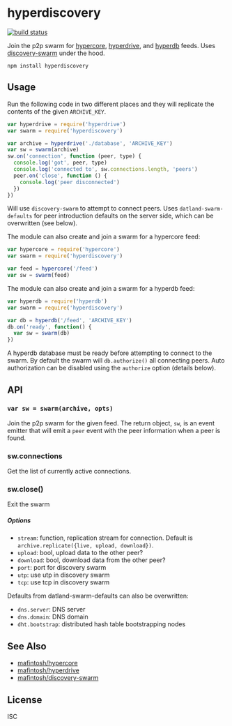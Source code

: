 # hyperdiscovery

[![build status](https://travis-ci.org/karissa/hyperdiscovery.svg?branch=master)](http://travis-ci.org/karissa/hyperdiscovery)

Join the p2p swarm for [hypercore][core], [hyperdrive][drive], and [hyperdb][db] feeds. Uses
[discovery-swarm][swarm] under the hood.

```
npm install hyperdiscovery
```

## Usage

Run the following code in two different places and they will replicate the contents of the given `ARCHIVE_KEY`.

```js
var hyperdrive = require('hyperdrive')
var swarm = require('hyperdiscovery')

var archive = hyperdrive('./database', 'ARCHIVE_KEY')
var sw = swarm(archive)
sw.on('connection', function (peer, type) {
  console.log('got', peer, type) 
  console.log('connected to', sw.connections.length, 'peers')
  peer.on('close', function () {
    console.log('peer disconnected')
  })
})
```

Will use `discovery-swarm` to attempt to connect peers. Uses `datland-swarm-defaults` for peer introduction defaults on the server side, which can be overwritten (see below).

The module can also create and join a swarm for a hypercore feed:

```js
var hypercore = require('hypercore')
var swarm = require('hyperdiscovery')

var feed = hypercore('/feed')
var sw = swarm(feed)
```

The module can also create and join a swarm for a hyperdb feed:

```js
var hyperdb = require('hyperdb')
var swarm = require('hyperdiscovery')

var db = hyperdb('/feed', 'ARCHIVE_KEY')
db.on('ready', function() {
  var sw = swarm(db)
})
```

A hyperdb database must be ready before attempting to connect to the swarm. By default the swarm will `db.authorize()` all connecting peers. Auto authorization can be disabled using the `authorize` option (details below).

## API

### `var sw = swarm(archive, opts)`

Join the p2p swarm for the given feed. The return object, `sw`, is an event emitter that will emit a `peer` event with the peer information when a peer is found.

### sw.connections

Get the list of currently active connections.

### sw.close()

Exit the swarm

##### Options

  * `stream`: function, replication stream for connection. Default is `archive.replicate({live, upload, download})`.
  * `upload`: bool, upload data to the other peer?
  * `download`: bool, download data from the other peer?
  * `port`: port for discovery swarm
  * `utp`: use utp in discovery swarm
  * `tcp`: use tcp in discovery swarm

Defaults from datland-swarm-defaults can also be overwritten:

  * `dns.server`: DNS server
  * `dns.domain`: DNS domain
  * `dht.bootstrap`: distributed hash table bootstrapping nodes

## See Also
- [mafintosh/hypercore][core]
- [mafintosh/hyperdrive][drive]
- [mafintosh/discovery-swarm][swarm]

## License
ISC

[core]: https://github.com/mafintosh/hypercore
[drive]: https://github.com/mafintosh/hyperdrive
[db]: https://github.com/mafintosh/hyperdb
[swarm]: https://github.com/mafintosh/discovery-swarm
